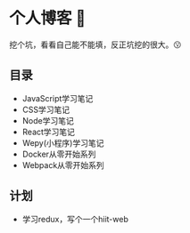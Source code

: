 # 个人博客 🚩
挖个坑，看看自己能不能填，反正坑挖的很大。😗
## 目录
- JavaScript学习笔记
- CSS学习笔记
- Node学习笔记
- React学习笔记
- Wepy(小程序)学习笔记
- Docker从零开始系列
- Webpack从零开始系列

## 计划
- 学习redux，写个一个hiit-web